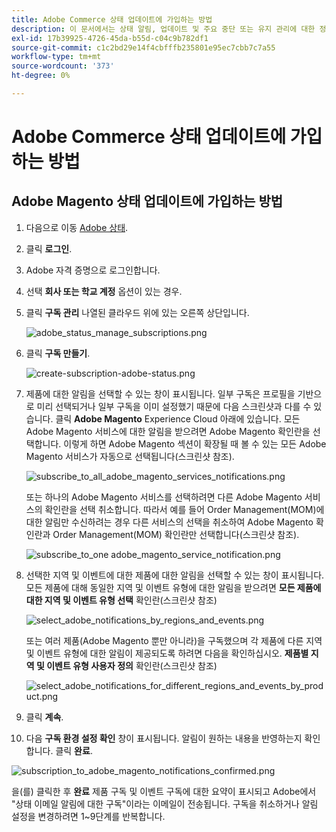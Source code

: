 ```yaml
---
title: Adobe Commerce 상태 업데이트에 가입하는 방법
description: 이 문서에서는 상태 알림, 업데이트 및 주요 중단 또는 유지 관리에 대한 정보를 보려면 [Adobe 상태](https://status.adobe.com)에서 Adobe Commerce 상태를 구독하는 방법에 대해 설명합니다.
exl-id: 17b39925-4726-45da-b55d-c04c9b782df1
source-git-commit: c1c2bd29e14f4cbfffb235801e95ec7cbb7c7a55
workflow-type: tm+mt
source-wordcount: '373'
ht-degree: 0%

---
```


# Adobe Commerce 상태 업데이트에 가입하는 방법

## Adobe Magento 상태 업데이트에 가입하는 방법

1. 다음으로 이동 [Adobe 상태](https://status.adobe.com).
1. 클릭 **로그인**.
1. Adobe 자격 증명으로 로그인합니다.
1. 선택 **회사 또는 학교 계정** 옵션이 있는 경우.
1. 클릭 **구독 관리** 나열된 클라우드 위에 있는 오른쪽 상단입니다.

   ![adobe_status_manage_subscriptions.png](assets/adobe_status_manage_subscriptions.png)
1. 클릭 **구독 만들기**.

   ![create-subscription-adobe-status.png](assets/create-subscription-adobe-status.png)
1. 제품에 대한 알림을 선택할 수 있는 창이 표시됩니다. 일부 구독은 프로필을 기반으로 미리 선택되거나 일부 구독을 이미 설정했기 때문에 다음 스크린샷과 다를 수 있습니다. 클릭 **Adobe Magento** Experience Cloud 아래에 있습니다. 모든 Adobe Magento 서비스에 대한 알림을 받으려면 Adobe Magento 확인란을 선택합니다. 이렇게 하면 Adobe Magento 섹션이 확장될 때 볼 수 있는 모든 Adobe Magento 서비스가 자동으로 선택됩니다(스크린샷 참조).

   ![subscribe_to_all_adobe_magento_services_notifications.png](assets/adobe_magento_all_services_notification.png)

   또는 하나의 Adobe Magento 서비스를 선택하려면 다른 Adobe Magento 서비스의 확인란을 선택 취소합니다. 따라서 예를 들어 Order Management(MOM)에 대한 알림만 수신하려는 경우 다른 서비스의 선택을 취소하여 Adobe Magento 확인란과 Order Management(MOM) 확인란만 선택합니다(스크린샷 참조).

   ![subscribe_to_one adobe_magento_service_notification.png](assets/adobe_magento_one_service_subscription.png)
1. 선택한 지역 및 이벤트에 대한 제품에 대한 알림을 선택할 수 있는 창이 표시됩니다. 모든 제품에 대해 동일한 지역 및 이벤트 유형에 대한 알림을 받으려면 **모든 제품에 대한 지역 및 이벤트 유형 선택** 확인란(스크린샷 참조)

   ![select_adobe_notifications_by_regions_and_events.png](assets/adobe_notifications_regions_events.png)

   또는 여러 제품(Adobe Magento 뿐만 아니라)을 구독했으며 각 제품에 다른 지역 및 이벤트 유형에 대한 알림이 제공되도록 하려면 다음을 확인하십시오. **제품별 지역 및 이벤트 유형 사용자 정의** 확인란(스크린샷 참조)

   ![select_adobe_notifications_for_different_regions_and_events_by_product.png](assets/adobe_region_events_notifications_custom.png)
1. 클릭 **계속**.
1. 다음 **구독 환경 설정 확인** 창이 표시됩니다. 알림이 원하는 내용을 반영하는지 확인합니다. 클릭 **완료**.

![subscription_to_adobe_magento_notifications_confirmed.png](assets/adobe_status_notification_done.png)

을(를) 클릭한 후 **완료** 제품 구독 및 이벤트 구독에 대한 요약이 표시되고 Adobe에서 &quot;상태 이메일 알림에 대한 구독&quot;이라는 이메일이 전송됩니다. 구독을 취소하거나 알림 설정을 변경하려면 1~9단계를 반복합니다.
